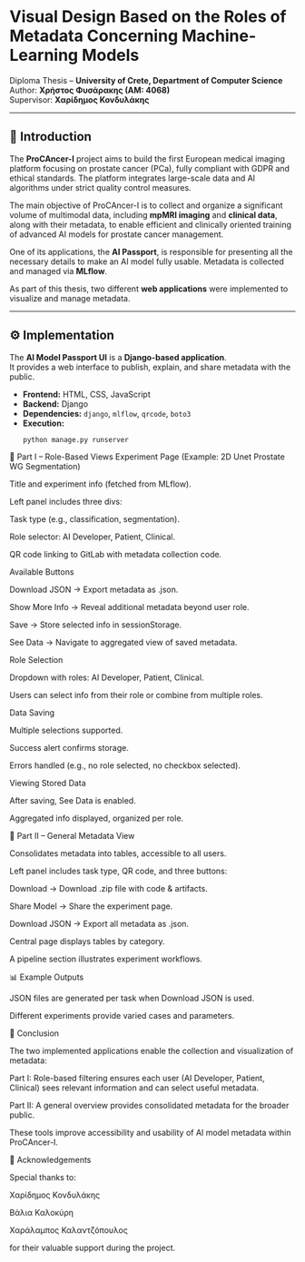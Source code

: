 # Visual Design Based on the Roles of Metadata Concerning Machine-Learning Models  

Diploma Thesis – **University of Crete, Department of Computer Science**  
Author: **Χρήστος Φυσάρακης (ΑΜ: 4068)**  
Supervisor: **Χαρίδημος Κονδυλάκης**  

---

## 📖 Introduction  

The **ProCAncer-I** project aims to build the first European medical imaging platform focusing on prostate cancer (PCa), fully compliant with GDPR and ethical standards. The platform integrates large-scale data and AI algorithms under strict quality control measures.  

The main objective of ProCAncer-I is to collect and organize a significant volume of multimodal data, including **mpMRI imaging** and **clinical data**, along with their metadata, to enable efficient and clinically oriented training of advanced AI models for prostate cancer management.  

One of its applications, the **AI Passport**, is responsible for presenting all the necessary details to make an AI model fully usable. Metadata is collected and managed via **MLflow**.  

As part of this thesis, two different **web applications** were implemented to visualize and manage metadata.  

---

## ⚙️ Implementation  

The **AI Model Passport UI** is a **Django-based application**.  
It provides a web interface to publish, explain, and share metadata with the public.  

- **Frontend:** HTML, CSS, JavaScript  
- **Backend:** Django  
- **Dependencies:** `django`, `mlflow`, `qrcode`, `boto3`  
- **Execution:**  
  ```bash
  python manage.py runserver


🔹 Part I – Role-Based Views
Experiment Page (Example: 2D Unet Prostate WG Segmentation)

Title and experiment info (fetched from MLflow).

Left panel includes three divs:

Task type (e.g., classification, segmentation).

Role selector: AI Developer, Patient, Clinical.

QR code linking to GitLab with metadata collection code.

Available Buttons

Download JSON → Export metadata as .json.

Show More Info → Reveal additional metadata beyond user role.

Save → Store selected info in sessionStorage.

See Data → Navigate to aggregated view of saved metadata.

Role Selection

Dropdown with roles: AI Developer, Patient, Clinical.

Users can select info from their role or combine from multiple roles.

Data Saving

Multiple selections supported.

Success alert confirms storage.

Errors handled (e.g., no role selected, no checkbox selected).

Viewing Stored Data

After saving, See Data is enabled.

Aggregated info displayed, organized per role.

🔹 Part II – General Metadata View

Consolidates metadata into tables, accessible to all users.

Left panel includes task type, QR code, and three buttons:

Download → Download .zip file with code & artifacts.

Share Model → Share the experiment page.

Download JSON → Export all metadata as .json.

Central page displays tables by category.

A pipeline section illustrates experiment workflows.

📊 Example Outputs

JSON files are generated per task when Download JSON is used.

Different experiments provide varied cases and parameters.

📝 Conclusion

The two implemented applications enable the collection and visualization of metadata:

Part I: Role-based filtering ensures each user (AI Developer, Patient, Clinical) sees relevant information and can select useful metadata.

Part II: A general overview provides consolidated metadata for the broader public.

These tools improve accessibility and usability of AI model metadata within ProCAncer-I.

🙏 Acknowledgements

Special thanks to:

Χαρίδημος Κονδυλάκης

Βάλια Καλοκύρη

Χαράλαμπος Καλαντζόπουλος

for their valuable support during the project.
